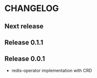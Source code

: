 # CHANGELOG

## Next release

## Release 0.1.1

## Release 0.0.1

- redis-operator implementation with CRD
